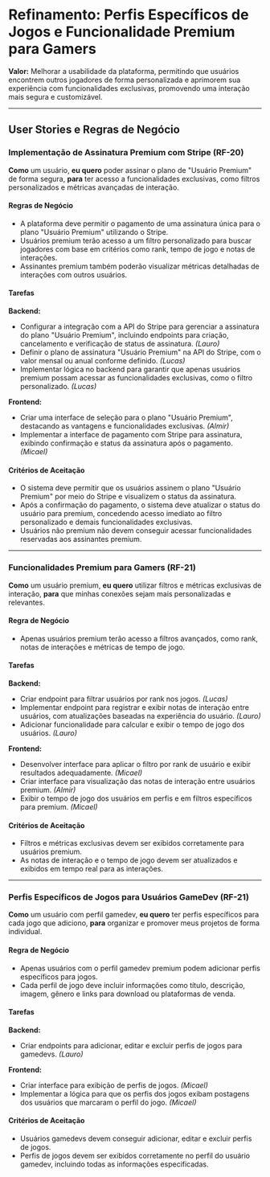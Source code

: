 # Refinamento: Perfis Específicos de Jogos e Funcionalidade Premium para Gamers

**Valor:** Melhorar a usabilidade da plataforma, permitindo que usuários encontrem outros jogadores de forma personalizada e aprimorem sua experiência com funcionalidades exclusivas, promovendo uma interação mais segura e customizável.

---

## User Stories e Regras de Negócio

### Implementação de Assinatura Premium com Stripe (RF-20)

**Como** um usuário, **eu quero** poder assinar o plano de "Usuário Premium" de forma segura, **para** ter acesso a funcionalidades exclusivas, como filtros personalizados e métricas avançadas de interação.

#### Regras de Negócio
- A plataforma deve permitir o pagamento de uma assinatura única para o plano "Usuário Premium" utilizando o Stripe.
- Usuários premium terão acesso a um filtro personalizado para buscar jogadores com base em critérios como rank, tempo de jogo e notas de interações.
- Assinantes premium também poderão visualizar métricas detalhadas de interações com outros usuários.

#### Tarefas

**Backend:**
- Configurar a integração com a API do Stripe para gerenciar a assinatura do plano "Usuário Premium", incluindo endpoints para criação, cancelamento e verificação de status de assinatura. *(Lauro)*
- Definir o plano de assinatura "Usuário Premium" na API do Stripe, com o valor mensal ou anual conforme definido. *(Lucas)*
- Implementar lógica no backend para garantir que apenas usuários premium possam acessar as funcionalidades exclusivas, como o filtro personalizado. *(Lucas)*

**Frontend:**
- Criar uma interface de seleção para o plano "Usuário Premium", destacando as vantagens e funcionalidades exclusivas. *(Almir)*
- Implementar a interface de pagamento com Stripe para assinatura, exibindo confirmação e status da assinatura após o pagamento. *(Micael)*

#### Critérios de Aceitação
- O sistema deve permitir que os usuários assinem o plano "Usuário Premium" por meio do Stripe e visualizem o status da assinatura.
- Após a confirmação do pagamento, o sistema deve atualizar o status do usuário para premium, concedendo acesso imediato ao filtro personalizado e demais funcionalidades exclusivas.
- Usuários não premium não devem conseguir acessar funcionalidades reservadas aos assinantes premium.

---

### Funcionalidades Premium para Gamers (RF-21)

**Como** um usuário premium, **eu quero** utilizar filtros e métricas exclusivas de interação, **para** que minhas conexões sejam mais personalizadas e relevantes.

#### Regra de Negócio
- Apenas usuários premium terão acesso a filtros avançados, como rank, notas de interações e métricas de tempo de jogo.

#### Tarefas

**Backend:**
- Criar endpoint para filtrar usuários por rank nos jogos. *(Lucas)*
- Implementar endpoint para registrar e exibir notas de interação entre usuários, com atualizações baseadas na experiência do usuário. *(Lauro)*
- Adicionar funcionalidade para calcular e exibir o tempo de jogo dos usuários. *(Lauro)*

**Frontend:**
- Desenvolver interface para aplicar o filtro por rank de usuário e exibir resultados adequadamente. *(Micael)*
- Criar interface para visualização das notas de interação entre usuários premium. *(Almir)*
- Exibir o tempo de jogo dos usuários em perfis e em filtros específicos para premium. *(Micael)*

#### Critérios de Aceitação
- Filtros e métricas exclusivas devem ser exibidos corretamente para usuários premium.
- As notas de interação e o tempo de jogo devem ser atualizados e exibidos em tempo real para as interações.

---

### Perfis Específicos de Jogos para Usuários GameDev (RF-21)

**Como** um usuário com perfil gamedev, **eu quero** ter perfis específicos para cada jogo que adiciono, **para** organizar e promover meus projetos de forma individual.

#### Regra de Negócio
- Apenas usuários com o perfil gamedev premium podem adicionar perfis específicos para jogos.
- Cada perfil de jogo deve incluir informações como título, descrição, imagem, gênero e links para download ou plataformas de venda.

#### Tarefas

**Backend:**
- Criar endpoints para adicionar, editar e excluir perfis de jogos para gamedevs. *(Lauro)*

**Frontend:**
- Criar interface para exibição de perfis de jogos. *(Micael)*
- Implementar a lógica para que os perfis dos jogos exibam postagens dos usuários que marcaram o perfil do jogo. *(Micael)*

#### Critérios de Aceitação
- Usuários gamedevs devem conseguir adicionar, editar e excluir perfis de jogos.
- Perfis de jogos devem ser exibidos corretamente no perfil do usuário gamedev, incluindo todas as informações especificadas.
